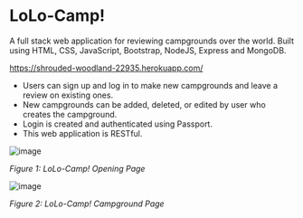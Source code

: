 # LoLo-Camp!

A full stack web application for reviewing campgrounds over the world. Built using HTML, CSS, JavaScript, Bootstrap, NodeJS, Express and MongoDB.

https://shrouded-woodland-22935.herokuapp.com/

- Users can sign up and log in to make new campgrounds and leave a review on existing ones.
- New campgrounds can be added, deleted, or edited by user who creates the campground.
- Login is created and authenticated using Passport.
- This web application is RESTful.


![image](https://user-images.githubusercontent.com/35508198/152449724-77f892ee-53bf-42b3-97c1-f8537a663d51.png)

_Figure 1: LoLo-Camp! Opening Page_

![image](https://user-images.githubusercontent.com/35508198/152450296-c908a33c-64f1-459b-aa56-b7c7c326e52e.png)

_Figure 2: LoLo-Camp! Campground Page_

